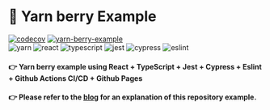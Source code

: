 # 🧶 Yarn berry Example

[![codecov](https://codecov.io/gh/saseungmin/yarn-berry-example/branch/main/graph/badge.svg?token=QWA2HOE10W)](https://codecov.io/gh/saseungmin/yarn-berry-example) [![yarn-berry-example](https://img.shields.io/endpoint?url=https://dashboard.cypress.io/badge/simple/g1oxx9&style=flat-square&logo=cypress)](https://dashboard.cypress.io/projects/g1oxx9/runs)   
![yarn](https://img.shields.io/badge/yarn-3.0.2-blue) ![react](https://img.shields.io/badge/react-^17.0.2-blue) ![typescript](https://img.shields.io/badge/typescript-^4.4.3-blue) ![jest](https://img.shields.io/badge/jest-^27.1.0-blue) ![cypress](https://img.shields.io/badge/cypress-^8.5.0-blue) ![eslint](https://img.shields.io/badge/eslint-^7.32.0-blue) 

#### 👉 Yarn berry example using React + TypeScript + Jest + Cypress + Eslint + Github Actions CI/CD + Github Pages

#### 👉 Please refer to the [blog](https://haranglog.tistory.com/28) for an explanation of this repository example.
